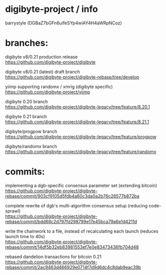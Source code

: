 # digibyte-project / info

barrystyle (DGBaZ7bGFn6uifeSYp4wiAY4H4aWRpNCoz)




# branches:

digibyte v8/0.21 production release  
https://github.com/digibyte-project/digibyte

digibyte v8/0.21 (latest) draft branch  
https://github.com/digibyte-project/digibyte-rebase/tree/develop

yiimp supporting randomx / xmrig (digibyte specific)  
https://github.com/digibyte-project/yiimp

digibyte 0.20 branch  
https://github.com/digibyte-project/digibyte-legacy/tree/feature/8.20.1

digibyte 0.21 branch  
https://github.com/digibyte-project/digibyte-legacy/tree/feature/8.21.1

digibyte/progpow branch  
https://github.com/digibyte-project/digibyte-legacy/tree/feature/progpow

digibyte/randomx branch  
https://github.com/digibyte-project/digibyte-legacy/tree/feature/randomx




# commits:

implementing a dgb-specific consensus parameter set (extending bitcoin)  
https://github.com/digibyte-project/digibyte-rebase/commit/903cf9105d5fdb4a60c3da0a2b76c26577b872ba

complete rewrite of dgb's multi-algorithm consensus setup (reducing code-sprawl)  
https://github.com/digibyte-project/digibyte-rebase/commit/bdd68c2d797fd298799e17e45bca79a6e1d4211d

write the chainwork to a file, instead of recalculating each launch (reduces launch time to 40s)  
https://github.com/digibyte-project/digibyte-rebase/commit/14df5b32eb83981553ef7e0e83473436fb704d48

rebased dandelion transactions for bitcoin 0.21  
https://github.com/digibyte-project/digibyte-rebase/commit/2ac9463d466929e0714f7d9d6dc4c8dab9eac39b


